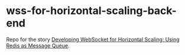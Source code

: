 # wss-for-horizontal-scaling-back-end

Repo for the story <a href="https://medium.com/@cartelli.francesco/developing-websocket-for-horizontal-scaling-using-redis-as-message-queue-a97cabd769d7">Developing WebSocket for Horizontal Scaling: Using Redis as Message Queue</a>.